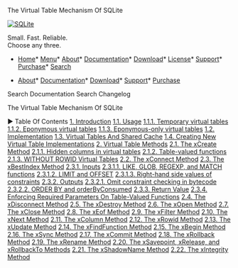 




The Virtual Table Mechanism Of SQLite




[![SQLite](images/sqlite370_banner.gif)](index.html)


Small. Fast. Reliable.  
Choose any three.


* [Home](index.html)* [Menu](javascript:void(0))* [About](about.html)* [Documentation](docs.html)* [Download](download.html)* [License](copyright.html)* [Support](support.html)* [Purchase](prosupport.html)* [Search](javascript:void(0))




* [About](about.html)* [Documentation](docs.html)* [Download](download.html)* [Support](support.html)* [Purchase](prosupport.html)






Search Documentation
Search Changelog










The Virtual Table Mechanism Of SQLite


►
Table Of Contents
[1\. Introduction](#introduction)
[1\.1\. Usage](#usage)
[1\.1\.1\. Temporary virtual tables](#temporary_virtual_tables)
[1\.1\.2\. Eponymous virtual tables](#eponymous_virtual_tables)
[1\.1\.3\. Eponymous\-only virtual tables](#eponymous_only_virtual_tables)
[1\.2\. Implementation](#implementation)
[1\.3\. Virtual Tables And Shared Cache](#virtual_tables_and_shared_cache)
[1\.4\. Creating New Virtual Table Implementations](#creating_new_virtual_table_implementations)
[2\. Virtual Table Methods](#virtual_table_methods)
[2\.1\. The xCreate Method](#the_xcreate_method)
[2\.1\.1\. Hidden columns in virtual tables](#hidden_columns_in_virtual_tables)
[2\.1\.2\. Table\-valued functions](#table_valued_functions)
[2\.1\.3\. WITHOUT ROWID Virtual Tables](#_without_rowid_virtual_tables_) 
[2\.2\. The xConnect Method](#the_xconnect_method)
[2\.3\. The xBestIndex Method](#the_xbestindex_method)
[2\.3\.1\. Inputs](#inputs)
[2\.3\.1\.1\. LIKE, GLOB, REGEXP, and MATCH functions](#like_glob_regexp_and_match_functions)
[2\.3\.1\.2\. LIMIT and OFFSET](#limit_and_offset)
[2\.3\.1\.3\. Right\-hand side values of constraints](#right_hand_side_values_of_constraints)
[2\.3\.2\. Outputs](#outputs)
[2\.3\.2\.1\. Omit constraint checking in bytecode](#omit_constraint_checking_in_bytecode)
[2\.3\.2\.2\. ORDER BY and orderByConsumed](#order_by_and_orderbyconsumed)
[2\.3\.3\. Return Value](#return_value)
[2\.3\.4\. Enforcing Required Parameters On Table\-Valued Functions](#enforcing_required_parameters_on_table_valued_functions)
[2\.4\. The xDisconnect Method](#the_xdisconnect_method)
[2\.5\. The xDestroy Method](#the_xdestroy_method)
[2\.6\. The xOpen Method](#the_xopen_method)
[2\.7\. The xClose Method](#the_xclose_method)
[2\.8\. The xEof Method](#the_xeof_method)
[2\.9\. The xFilter Method](#the_xfilter_method)
[2\.10\. The xNext Method](#the_xnext_method)
[2\.11\. The xColumn Method](#the_xcolumn_method)
[2\.12\. The xRowid Method](#the_xrowid_method)
[2\.13\. The xUpdate Method](#the_xupdate_method)
[2\.14\. The xFindFunction Method](#the_xfindfunction_method)
[2\.15\. The xBegin Method](#the_xbegin_method)
[2\.16\. The xSync Method](#the_xsync_method)
[2\.17\. The xCommit Method](#the_xcommit_method)
[2\.18\. The xRollback Method](#the_xrollback_method)
[2\.19\. The xRename Method](#the_xrename_method)
[2\.20\. The xSavepoint, xRelease, and xRollbackTo Methods](#the_xsavepoint_xrelease_and_xrollbackto_methods)
[2\.21\. The xShadowName Method](#the_xshadowname_method)
[2\.22\. The xIntegrity Method](#the_xintegrity_method)




